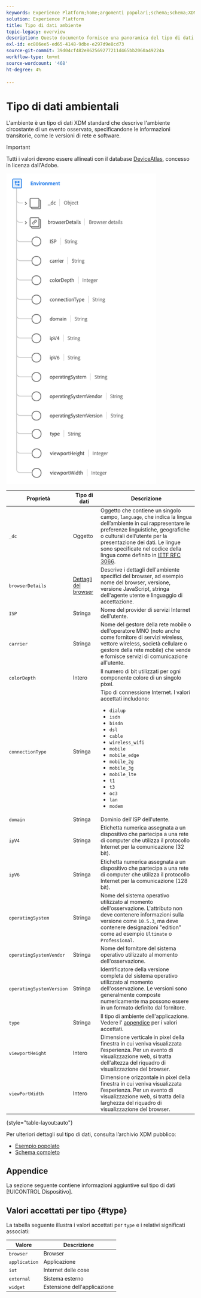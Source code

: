```yaml
---
keywords: Experience Platform;home;argomenti popolari;schema;schema;XDM;campi;schemi;schemi;ambiente;tipo di dati;tipo di dati;tipo di dati;tipo di dati;
solution: Experience Platform
title: Tipo di dati ambiente
topic-legacy: overview
description: Questo documento fornisce una panoramica del tipo di dati XDM per l’ambiente.
exl-id: ec806ee5-ed65-4148-9dbe-e297d9e8cd73
source-git-commit: 39d04cf482e862569277211d465bb2060a49224a
workflow-type: tm+mt
source-wordcount: '468'
ht-degree: 4%

---
```


#  Tipo di dati ambientali

 L&#39;ambiente è un tipo di dati XDM standard che descrive l&#39;ambiente circostante di un evento osservato, specificandone le informazioni transitorie, come le versioni di rete e software.

>[!IMPORTANT]
>
>Tutti i valori devono essere allineati con il database [DeviceAtlas](https://deviceatlas.com), concesso in licenza dall&#39;Adobe.

<img src="../images/data-types/environment.png" width="400" /><br />

| Proprietà | Tipo di dati | Descrizione |
| --- | --- | --- |
| `_dc` | Oggetto | Oggetto che contiene un singolo campo, `language`, che indica la lingua dell’ambiente in cui rappresentare le preferenze linguistiche, geografiche o culturali dell’utente per la presentazione dei dati. Le lingue sono specificate nel codice della lingua come definito in [IETF RFC 3066](https://www.ietf.org/rfc/rfc3066.txt). |
| `browserDetails` | [Dettagli del browser](./browser-details.md) | Descrive i dettagli dell&#39;ambiente specifici del browser, ad esempio nome del browser, versione, versione JavaScript, stringa dell&#39;agente utente e linguaggio di accettazione. |
| `ISP` | Stringa | Nome del provider di servizi Internet dell&#39;utente. |
| `carrier` | Stringa | Nome del gestore della rete mobile o dell&#39;operatore MNO (noto anche come fornitore di servizi wireless, vettore wireless, società cellulare o gestore della rete mobile) che vende e fornisce servizi di comunicazione all&#39;utente. |
| `colorDepth` | Intero | Il numero di bit utilizzati per ogni componente colore di un singolo pixel. |
| `connectionType` | Stringa | Tipo di connessione Internet. I valori accettati includono: <ul><li>`dialup`</li><li>`isdn`</li><li>`bisdn`</li><li>`dsl`</li><li>`cable`</li><li>`wireless_wifi`</li><li>`mobile`</li><li>`mobile_edge`</li><li>`mobile_2g`</li><li>`mobile_3g`</li><li>`mobile_lte`</li><li>`t1`</li><li>`t3`</li><li>`oc3`</li><li>`lan`</li><li>`modem`</li></ul> |
| `domain` | Stringa | Dominio dell&#39;ISP dell&#39;utente. |
| `ipV4` | Stringa | Etichetta numerica assegnata a un dispositivo che partecipa a una rete di computer che utilizza il protocollo Internet per la comunicazione (32 bit). |
| `ipV6` | Stringa | Etichetta numerica assegnata a un dispositivo che partecipa a una rete di computer che utilizza il protocollo Internet per la comunicazione (128 bit). |
| `operatingSystem` | Stringa | Nome del sistema operativo utilizzato al momento dell&#39;osservazione. L&#39;attributo non deve contenere informazioni sulla versione come `10.5.3`, ma deve contenere designazioni &quot;edition&quot; come ad esempio `Ultimate` o `Professional`. |
| `operatingSystemVendor` | Stringa | Nome del fornitore del sistema operativo utilizzato al momento dell&#39;osservazione. |
| `operatingSystemVersion` | Stringa | Identificatore della versione completa del sistema operativo utilizzato al momento dell&#39;osservazione. Le versioni sono generalmente composte numericamente ma possono essere in un formato definito dal fornitore. |
| `type` | Stringa | Il tipo di ambiente dell&#39;applicazione. Vedere l&#39; [appendice](#type) per i valori accettati. |
| `viewportHeight` | Intero | Dimensione verticale in pixel della finestra in cui veniva visualizzata l’esperienza. Per un evento di visualizzazione web, si tratta dell&#39;altezza del riquadro di visualizzazione del browser. |
| `viewPortWidth` | Intero | Dimensione orizzontale in pixel della finestra in cui veniva visualizzata l’esperienza. Per un evento di visualizzazione web, si tratta della larghezza del riquadro di visualizzazione del browser. |

{style=&quot;table-layout:auto&quot;}

Per ulteriori dettagli sul tipo di dati, consulta l’archivio XDM pubblico:

* [Esempio popolato](https://github.com/adobe/xdm/blob/master/components/datatypes/environment.example.1.json)
* [Schema completo](https://github.com/adobe/xdm/blob/master/components/datatypes/environment.schema.json)

## Appendice

La sezione seguente contiene informazioni aggiuntive sul tipo di dati [!UICONTROL Dispositivo].

## Valori accettati per tipo {#type}

La tabella seguente illustra i valori accettati per `type` e i relativi significati associati:

| Valore | Descrizione |
| --- | --- |
| `browser` | Browser |
| `application` | Applicazione |
| `iot` | Internet delle cose |
| `external` | Sistema esterno |
| `widget` | Estensione dell&#39;applicazione |
